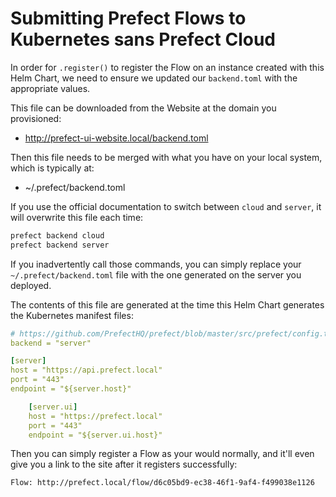 # Submitting Prefect Flows to Kubernetes sans Prefect Cloud

In order for `.register()` to register the Flow on an instance created with this Helm Chart,
we need to ensure we updated our `backend.toml` with the appropriate values.

This file can be downloaded from the Website at the domain you provisioned:

- http://prefect-ui-website.local/backend.toml
    
Then this file needs to be merged with what you have on your local system, which is typically at:

- ~/.prefect/backend.toml

If you use the official documentation to switch between `cloud` and `server`, it will overwrite this file each time:
```bash
prefect backend cloud
prefect backend server
``` 

If you inadvertently call those commands, you can simply replace your `~/.prefect/backend.toml` file with the one
generated on the server you deployed.

The contents of this file are generated at the time this Helm Chart generates the Kubernetes manifest files:
```yaml
# https://github.com/PrefectHQ/prefect/blob/master/src/prefect/config.toml
backend = "server"

[server]
host = "https://api.prefect.local"
port = "443"
endpoint = "${server.host}"

    [server.ui]
    host = "https://prefect.local"
    port = "443"
    endpoint = "${server.ui.host}"
```

Then you can simply register a Flow as your would normally, and it'll even give you a link to the site after
it registers successfully:
```bash
Flow: http://prefect.local/flow/d6c05bd9-ec38-46f1-9af4-f499038e1126
```
